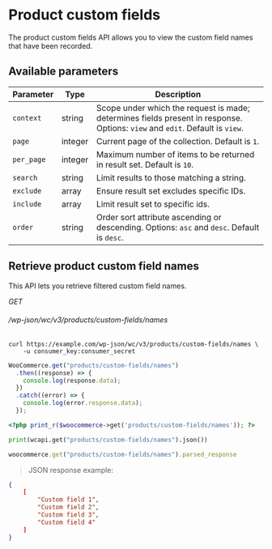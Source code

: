 # Product custom fields #

The product custom fields API allows you to view the custom field names that have been recorded.

## Available parameters ##

| Parameter | Type     | Description                                                                                                                  |
| --------- | -------- | ---------------------------------------------------------------------------------------------------------------------------- |
| `context`  | string  | Scope under which the request is made; determines fields present in response. Options: `view` and `edit`. Default is `view`. |
| `page`     | integer | Current page of the collection. Default is `1`.                                                                              |
| `per_page` | integer | Maximum number of items to be returned in result set. Default is `10`.                                                       |
| `search`   | string  | Limit results to those matching a string.                                                                                    |
| `exclude`  | array   | Ensure result set excludes specific IDs.                                                                                     |
| `include`  | array   | Limit result set to specific ids.                                                                                            |
| `order`    | string  | Order sort attribute ascending or descending. Options: `asc` and `desc`. Default is `desc`.                                  |

## Retrieve product custom field names ##

This API lets you retrieve filtered custom field names.

<div class="api-endpoint">
	<div class="endpoint-data">
		<i class="label label-get">GET</i>
		<h6>/wp-json/wc/v3/products/custom-fields/names</h6>
	</div>
</div>

```shell
curl https://example.com/wp-json/wc/v3/products/custom-fields/names \
	-u consumer_key:consumer_secret
```

```javascript
WooCommerce.get("products/custom-fields/names")
  .then((response) => {
    console.log(response.data);
  })
  .catch((error) => {
    console.log(error.response.data);
  });
```

```php
<?php print_r($woocommerce->get('products/custom-fields/names')); ?>
```

```python
print(wcapi.get("products/custom-fields/names").json())
```

```ruby
woocommerce.get("products/custom-fields/names").parsed_response
```

> JSON response example:

```json
{
	[
		"Custom field 1",
		"Custom field 2",
		"Custom field 3",
		"Custom field 4"
	]
}
```

